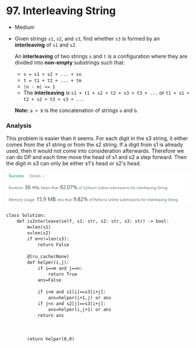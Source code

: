 # 97. Interleaving String

* Medium
*   Given strings `s1`, `s2`, and `s3`, find whether `s3` is formed by an **interleaving** of `s1` and `s2`.

    An **interleaving** of two strings `s` and `t` is a configuration where they are divided into **non-empty** substrings such that:

    * `s = s1 + s2 + ... + sn`
    * `t = t1 + t2 + ... + tm`
    * `|n - m| <= 1`
    * The **interleaving** is `s1 + t1 + s2 + t2 + s3 + t3 + ...` or `t1 + s1 + t2 + s2 + t3 + s3 + ...`

    **Note:** `a + b` is the concatenation of strings `a` and `b`.

### Analysis&#x20;

This problem is easier than it seems. For each digit in the s3 string, it either comes from the s1 string or from the s2 string. If a digit from s1 is already used, then it would not come into consideration afterwards. Therefore we can do DP and each time move the head of s1 and s2 a step forward. Then the digit in s3 can only be either s1's head or s2's head.&#x20;

![](<../../.gitbook/assets/image (10) (1).png>)

```
class Solution:
    def isInterleave(self, s1: str, s2: str, s3: str) -> bool:
        m=len(s1)
        n=len(s2)
        if m+n!=len(s3):
            return False

        @lru_cache(None)
        def helper(i,j):
            if i==m and j==n:
                return True
            ans=False
            
            if i<m and s1[i]==s3[i+j]:
                ans=helper(i+1,j) or ans
            if j<n and s2[j]==s3[i+j]:
                ans=helper(i,j+1) or ans
            return ans 
        
        
        
        return helper(0,0)
```
